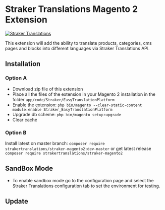# Straker Translations Magento 2 Extension
[![](https://www.strakertranslations.com/assets/images/logo.png "Straker Translations")](https://www.strakertranslations.com)

This extension will add the ability to translate products, categories, cms pages and blocks into different languages via Straker Translations API. 

## Installation

### Option A
* Download zip file of this extension
* Place all the files of the extension in your Magento 2 installation in the folder `app/code/Straker/EasyTranslationPlatform`
* Enable the extension: `php bin/magento --clear-static-content module:enable Straker_EasyTranslationPlatform`
* Upgrade db scheme: `php bin/magento setup:upgrade`
* Clear cache

### Option B
Install latest on master branch: `composer require strakertranslations/straker-magento2:dev-master`
or get latest release `composer require strakertranslations/straker-magento2`

## SandBox Mode
* To enable sandbox mode go to the configuration page and select the Straker Translations configuration tab to set the environment for testing. 

## Update